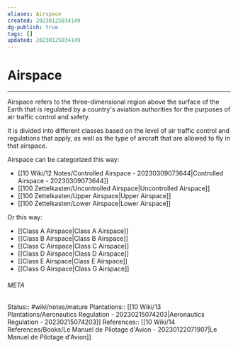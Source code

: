 ```yaml
---
aliases: Airspace
created: 20230125034149
dg-publish: true
tags: []
updated: 20230125034149
---
```

# Airspace
---
Airspace refers to the three-dimensional region above the surface of the Earth that is regulated by a country's aviation authorities for the purposes of air traffic control and safety.

It is divided into different classes based on the level of air traffic control and regulations that apply, as well as the type of aircraft that are allowed to fly in that airspace.

Airspace can be categorized this way:
- [[10 Wiki/12 Notes/Controlled Airspace - 20230309073644\|Controlled Airspace - 20230309073644]]
- [[100 Zettelkasten/Uncontrolled Airspace\|Uncontrolled Airspace]]
- [[100 Zettelkasten/Upper Airspace\|Upper Airspace]]
- [[100 Zettelkasten/Lower Airspace\|Lower Airspace]]

Or this way:
- [[Class A Airspace\|Class A Airspace]]
- [[Class B Airspace\|Class B Airspace]]
- [[Class C Airspace\|Class C Airspace]]
- [[Class D Airspace\|Class D Airspace]]
- [[Class E Airspace\|Class E Airspace]]
- [[Class G Airspace\|Class G Airspace]]



###### META
Status:: #wiki/notes/mature 
Plantations:: [[10 Wiki/13 Plantations/Aeronautics Regulation - 20230215074203\|Aeronautics Regulation - 20230215074203]]
References:: [[10 Wiki/14 References/Books/Le Manuel de Pilotage d'Avion - 20230122071907\|Le Manuel de Pilotage d'Avion]]
